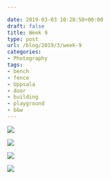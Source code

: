 ```yaml
---

date: 2019-03-03 10:28:58+00:00
draft: false
title: Week 9
type: post
url: /blog/2019/3/week-9
categories:
- Photography
tags:
- bench
- fence
- Uppsala
- door
- building
- playground
- b&w
---
```




  
![](/img)

  

  
![](/img)

  

  
![](/img)

  

  
![](/img)

  


